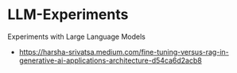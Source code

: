 # LLM-Experiments
Experiments with Large Language Models

+ https://harsha-srivatsa.medium.com/fine-tuning-versus-rag-in-generative-ai-applications-architecture-d54ca6d2acb8
